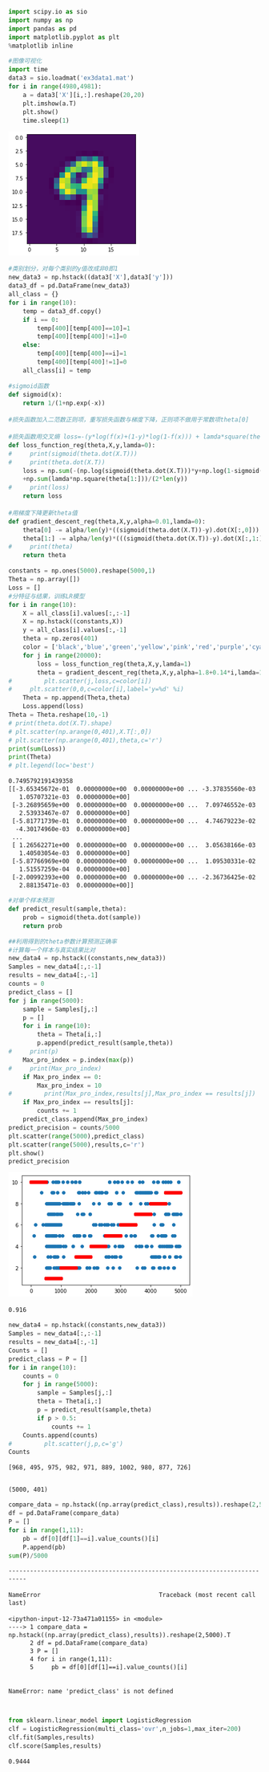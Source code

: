 ```python
import scipy.io as sio
import numpy as np
import pandas as pd
import matplotlib.pyplot as plt
%matplotlib inline
```


```python
#图像可视化
import time
data3 = sio.loadmat('ex3data1.mat')
for i in range(4980,4981):
    a = data3['X'][i,:].reshape(20,20)
    plt.imshow(a.T)
    plt.show()
    time.sleep(1)
```


![png](output_1_0.png)



```python
#类别划分，对每个类别的y值改成非0即1
new_data3 = np.hstack((data3['X'],data3['y']))
data3_df = pd.DataFrame(new_data3)
all_class = {}
for i in range(10):
    temp = data3_df.copy()
    if i == 0:
        temp[400][temp[400]==10]=1
        temp[400][temp[400]!=1]=0
    else:
        temp[400][temp[400]==i]=1
        temp[400][temp[400]!=1]=0
    all_class[i] = temp
```


```python
#sigmoid函数
def sigmoid(x):
    return 1/(1+np.exp(-x))

#损失函数加入二范数正则项，重写损失函数与梯度下降，正则项不做用于常数项theta[0]

#损失函数用交叉熵 loss=-(y*log(f(x)+(1-y)*log(1-f(x))) + lamda*square(theta)/2m
def loss_function_reg(theta,X,y,lamda=0):
#     print(sigmoid(theta.dot(X.T)))
#     print(theta.dot(X.T))
    loss = np.sum(-(np.log(sigmoid(theta.dot(X.T)))*y+np.log(1-sigmoid(theta.dot(X.T)))*(1-y)))/len(y)
    +np.sum(lamda*np.square(theta[1:]))/(2*len(y))
#     print(loss)
    return loss

#用梯度下降更新theta值
def gradient_descent_reg(theta,X,y,alpha=0.01,lamda=0):
    theta[0] -= alpha/len(y)*((sigmoid(theta.dot(X.T))-y).dot(X[:,0]))
    theta[1:] -= alpha/len(y)*(((sigmoid(theta.dot(X.T))-y).dot(X[:,1:])) + lamda/len(y)*theta[1:])
#     print(theta)
    return theta
```


```python
constants = np.ones(5000).reshape(5000,1)
Theta = np.array([])
Loss = []
#分特征与结果，训练LR模型
for i in range(10):
    X = all_class[i].values[:,:-1]
    X = np.hstack((constants,X))
    y = all_class[i].values[:,-1]
    theta = np.zeros(401)
    color = ['black','blue','green','yellow','pink','red','purple','cyan','magenta','brown']
    for j in range(20000):
        loss = loss_function_reg(theta,X,y,lamda=1)
        theta = gradient_descent_reg(theta,X,y,alpha=1.8+0.14*i,lamda=1)
#         plt.scatter(j,loss,c=color[i])
#     plt.scatter(0,0,c=color[i],label='y=%d' %i)
    Theta = np.append(Theta,theta)
    Loss.append(loss)
Theta = Theta.reshape(10,-1)
# print(theta.dot(X.T).shape)
# plt.scatter(np.arange(0,401),X.T[:,0])
# plt.scatter(np.arange(0,401),theta,c='r')
print(sum(Loss))
print(Theta)
# plt.legend(loc='best')
```

    0.7495792191439358
    [[-3.65345672e-01  0.00000000e+00  0.00000000e+00 ... -3.37835560e-03
       1.05707321e-03  0.00000000e+00]
     [-3.26895659e+00  0.00000000e+00  0.00000000e+00 ...  7.09746552e-03
       2.53933467e-07  0.00000000e+00]
     [-5.81771739e-01  0.00000000e+00  0.00000000e+00 ...  4.74679223e-02
      -4.30174960e-03  0.00000000e+00]
     ...
     [ 1.26562271e+00  0.00000000e+00  0.00000000e+00 ...  3.05638166e-03
       1.40503054e-03  0.00000000e+00]
     [-5.87766969e+00  0.00000000e+00  0.00000000e+00 ...  1.09530331e-02
       1.51557259e-04  0.00000000e+00]
     [-2.00992393e+00  0.00000000e+00  0.00000000e+00 ... -2.36736425e-02
       2.88135471e-03  0.00000000e+00]]
    


```python
#对单个样本预测
def predict_result(sample,theta):
    prob = sigmoid(theta.dot(sample))
    return prob
```


```python
##利用得到的theta参数计算预测正确率
#计算每一个样本与真实结果比对
new_data4 = np.hstack((constants,new_data3))
Samples = new_data4[:,:-1]
results = new_data4[:,-1]
counts = 0
predict_class = []
for j in range(5000):
    sample = Samples[j,:]
    p = []
    for i in range(10):
        theta = Theta[i,:]
        p.append(predict_result(sample,theta))
#     print(p)
    Max_pro_index = p.index(max(p))
#     print(Max_pro_index)
    if Max_pro_index == 0:
        Max_pro_index = 10
#         print(Max_pro_index,results[j],Max_pro_index == results[j])
    if Max_pro_index == results[j]:
        counts += 1
    predict_class.append(Max_pro_index)
predict_precision = counts/5000
plt.scatter(range(5000),predict_class)
plt.scatter(range(5000),results,c='r')
plt.show()
predict_precision
```


![png](output_6_0.png)





    0.916




```python
new_data4 = np.hstack((constants,new_data3))
Samples = new_data4[:,:-1]
results = new_data4[:,-1]
Counts = []
predict_class = P = []
for i in range(10):
    counts = 0
    for j in range(5000):
        sample = Samples[j,:]
        theta = Theta[i,:]
        p = predict_result(sample,theta)
        if p > 0.5:
            counts += 1
    Counts.append(counts)
#         plt.scatter(j,p,c='g')
Counts
```




    [968, 495, 975, 982, 971, 889, 1002, 980, 877, 726]




```python

```




    (5000, 401)




```python
compare_data = np.hstack((np.array(predict_class),results)).reshape(2,5000).T
df = pd.DataFrame(compare_data)
P = []
for i in range(1,11):
    pb = df[0][df[1]==i].value_counts()[i]
    P.append(pb)
sum(P)/5000
```


    ---------------------------------------------------------------------------

    NameError                                 Traceback (most recent call last)

    <ipython-input-12-73a471a01155> in <module>
    ----> 1 compare_data = np.hstack((np.array(predict_class),results)).reshape(2,5000).T
          2 df = pd.DataFrame(compare_data)
          3 P = []
          4 for i in range(1,11):
          5     pb = df[0][df[1]==i].value_counts()[i]
    

    NameError: name 'predict_class' is not defined



```python

```


```python

```


```python
from sklearn.linear_model import LogisticRegression
clf = LogisticRegression(multi_class='ovr',n_jobs=1,max_iter=200)
clf.fit(Samples,results)
clf.score(Samples,results)
```




    0.9444




```python

```


```python

```


```python

```
